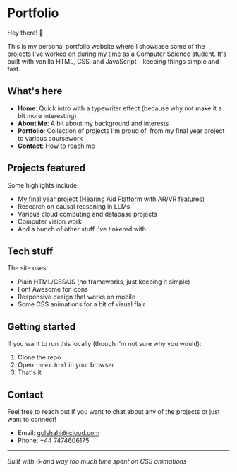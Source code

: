 # Portfolio

Hey there! 👋

This is my personal portfolio website where I showcase some of the projects I've worked on during my time as a Computer Science student. It's built with vanilla HTML, CSS, and JavaScript - keeping things simple and fast.

## What's here

- **Home**: Quick intro with a typewriter effect (because why not make it a bit more interesting)
- **About Me**: A bit about my background and interests
- **Portfolio**: Collection of projects I'm proud of, from my final year project to various coursework
- **Contact**: How to reach me

## Projects featured

Some highlights include:
- My final year project ([Hearing Aid Platform](https://github.com/ngolshahi/hearing-aid-platform) with AR/VR features)
- Research on causal reasoning in LLMs
- Various cloud computing and database projects
- Computer vision work
- And a bunch of other stuff I've tinkered with

## Tech stuff

The site uses:
- Plain HTML/CSS/JS (no frameworks, just keeping it simple)
- Font Awesome for icons
- Responsive design that works on mobile
- Some CSS animations for a bit of visual flair

## Getting started

If you want to run this locally (though I'm not sure why you would):

1. Clone the repo
2. Open `index.html` in your browser
3. That's it

## Contact

Feel free to reach out if you want to chat about any of the projects or just want to connect!

- Email: golshahi@icloud.com
- Phone: +44 7474606175

---

*Built with ☕ and way too much time spent on CSS animations*
